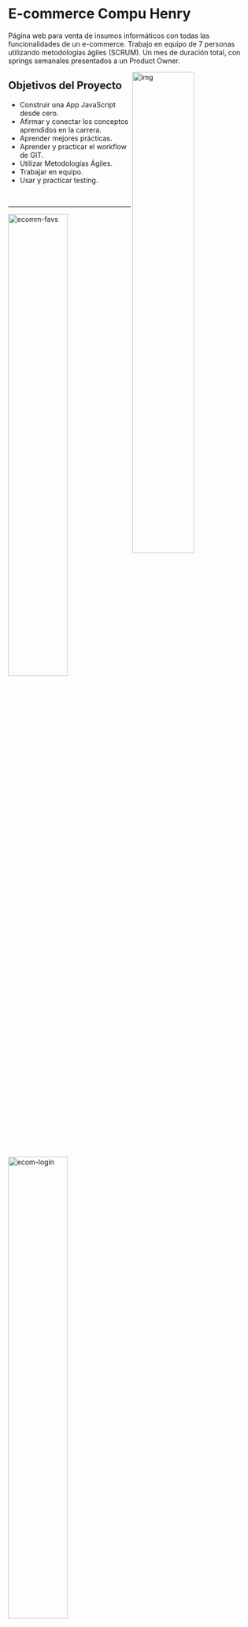 
# E-commerce Compu Henry

Página web para venta de insumos informáticos con todas las funcionalidades de un e-commerce.
Trabajo en equipo de 7 personas utilizando metodologías ágiles
(SCRUM). Un mes de duración total, con springs semanales
presentados a un Product Owner.

<img align="right" alt="img" src="https://i.ibb.co/rwk20kr/ecommerce.png" width="50%" height="auto" />

## Objetivos del Proyecto

- Construir una App JavaScript desde cero.
- Afirmar y conectar los conceptos aprendidos en la carrera.
- Aprender mejores prácticas.
- Aprender y practicar el workflow de GIT.
- Utilizar Metodologías Ágiles.
- Trabajar en equipo.
- Usar y practicar testing.

<br/> 
<hr/>

<img src="https://i.ibb.co/5nz078q/ecomm-favs.png" alt="ecomm-favs" border="0" width="49%" ><img src="https://i.ibb.co/6g4YN8S/ecom-login.png" alt="ecom-login" border="0" width="49%">

<br/> 
<hr/>
<br/> 
<br/> 
<img src="https://i.ibb.co/Fq2Vy9L/ecomm-armar-PC.png" alt="ecomm-armar-PC" border="0" width="32%" align="right" >

<p aling="center">
Uno de las principales problemáticas para la venta de insumos informáticos, es el desconocimiento por parte del comprador frete a la amplia gama de opciones existentes para satisfacer sus necesidades.
Para ello ideamos un sistema de productos asociados compatibles. Permitiendo así a cualquier usuario armar su computadora independientemente de sus conocimietos en cuestiones de hadware.
</p>
  
<br/> 
<br/> 
<br/>

<br/> 
<hr/>
<br/>

<span style="display:block">

<img src="https://i.ibb.co/ggt95G1/ecomm-carrito.png" alt="ecomm-carrito" border="0" width="69%" >
<img src="https://i.ibb.co/SJg4K4V/ecomm-mercado-Pago.png" alt="ecomm-mercado-Pago" border="0" width="29%" >
</span>

<br/> 
<hr/>
<br/>

### Usuarios no Autenticados

Un Visitante anónimo debería poder navegar tu e-commerce, ver y buscar productos.

###### Como un Guest yo puedo...

- PRODUCTOS:

  - ...ver la lista completa de productos (catálogo), para ver todo lo disponible para comprar.
  - ...refinar el listado por categorías, para poder ver los items en los que estoy interesado.
  - ...buscas productos, para poder encontrar rápido los productos que quiero comprar.
  - ...ver los detalles de un producto individual (incluida las fotos, descripciones, reviews, etc...), asi puede determinar si quiero ese producto o no.

- CARRITO:
  - ...poder agregar items a mi carrito de compras desde el listado o desde a página de detalles de un producto, para poder comprarlos despues.
  - ...sacar items de mi carrito, en caso que decida no quererlos.
  - ...editar cantidades de los items de mi carrito, en caso que quiera mas o menos cantidad de un item en particular.
  - ...refrescar la página, o irme y volver, y todavía tener mi carrito de compras (sin haberme creado una cuenta). (Podés usar sessionStorage, localStorage, cookies, o JWT).
  - ...poder crearme una cuenta, loguearme y seguir editando ese mismo carrito, asi no pierdo los items seleccionados.
- CHECKOUT:
  - ...poder comprar todos los items de un mi carrito.
  - ...especificar una dirección de envio y un email cuando hago el checkout, asi me envien la compra a lugar que dije.
  - ...recibir un email de confirmación que hice la compra.
  - ...recibir un email de notificación cuando la orden fue despachada.
- GESTION DE CUENTA:
  - ...poder crear una cuenta, asi puede hacer otras cosas como dejar un review.
  - ...poder logearme usando Google o Github, para no tener que acordarme de un password nuevo.

### Usuarios Autenticados

Los usuarios que hayan creado su cuenta, podrán hacer todo lo que puede hacer un usuario guest y además:

###### Como un Usuario Autenticado yo puedo...

- GESTION DE CUENTA:
  - ...poder desloguearme, asi nadie más pueda usar mi sesión.
  - ...ver el historial de ordenes previas, asi puede reever las ordenes que hice en el pasado.
  - ...ver los detalles de una orden que hice en el pasado, incluyendo:
    - Los items comprados, con sus cantidades.
    - Links a la página del producto comprado.
    - Fecha y hora de la compra.
- REVIEWS:
  - ...poder dejar reviews a los productos, que incluyan texto y un sistema de cinco estrellas.

### Admin

Los usuarios administradores pueden manejar el sitio, los productos que se listan y los items que están disponibles.

###### Como un administrador yo puedo...

- GESTION DE PRODUCTOS:

  - ...poder crear y editar productos, con nombre, descripción, precio y uno o más fotos, tal que los visitantes puedan ver la última información de lo que se vende.
  - ...poder crear categorías, para que los usuarios puedan filtrar los items.
  - ...poder agregar o sacar categorías de los items (los items deben poder aceptar múltiples categorías).
  - ...gestionar la disponibilidad de un item. (un item que no esta disponible, no deberá estar listado en la página, pero su detalle debe seguir siendo accesible desde el historial de compras o con su URL, pero debe mencionar que el item no está disponible).

- GESTION DE ORDENES:

  - ...poder ver una lista de todas las ordenes, para poder ver y revisar las ordener.
  - ...poder filtrar as ordenes por su estado (creada, procesando, cancelada, completa).
  - ver los detalles de una orden específica, asi puedo revisarla y actualizar su estado.
  - ...poder cambiar el estado de una orden (creada => procesando, procesando => cancelada || completa).

- GESTION DE USUARIOS:
  - ...poder hacer que un usuario se convierta en admin.
  - ...borrar a un usuario, asi no puedan logearse más.
  - ...forzar una password reset para un usuario.
